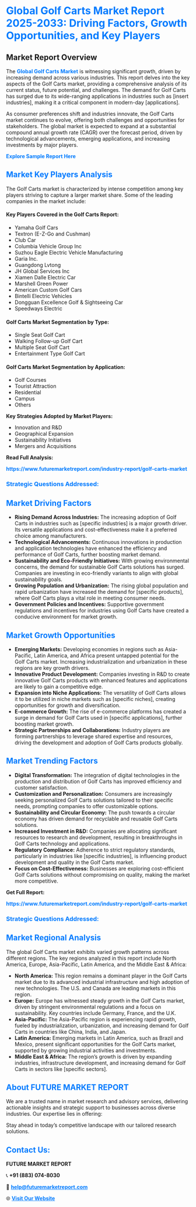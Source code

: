 <h1 style="color: #007BFF;">Global Golf Carts Market Report 2025-2033: Driving Factors, Growth Opportunities, and Key Players</h1>

<section id="overview">
<h2>Market Report Overview</h2>
<p>The <a href="https://www.futuremarketreport.com/industry-report/golf-carts-market" style="color: #007BFF; text-decoration: none;"><strong>Global Golf Carts Market</strong></a> is witnessing significant growth, driven by increasing demand across various industries. This report delves into the key aspects of the Golf Carts market, providing a comprehensive analysis of its current status, future potential, and challenges. The demand for Golf Carts has surged due to its wide-ranging applications in industries such as [insert industries], making it a critical component in modern-day [applications].</p>
<p>As consumer preferences shift and industries innovate, the Golf Carts market continues to evolve, offering both challenges and opportunities for stakeholders. The global market is expected to expand at a substantial compound annual growth rate (CAGR) over the forecast period, driven by technological advancements, emerging applications, and increasing investments by major players.</p>
</section>

<section id="overview">
<p><a href="https://www.futuremarketreport.com/request-sample/reportId=61756" style="color: #007BFF; text-decoration: none;"><strong>Explore Sample Report Here</strong></a></p>
</section>

<section id="key-players">
<h2 style="color: #007BFF;">Market Key Players Analysis</h2>
<p>The Golf Carts market is characterized by intense competition among key players striving to capture a larger market share. Some of the leading companies in the market include:</p>
<h4>Key Players Covered in the Golf Carts Report:</h4>
<ul><li>Yamaha Golf Cars</li><li>Textron (E-Z-Go and Cushman)</li><li>Club Car</li><li>Columbia Vehicle Group Inc</li><li>Suzhou Eagle Electric Vehicle Manufacturing</li><li>Garia Inc.</li><li>Guangdong Lvtong</li><li>JH Global Services Inc</li><li>Xiamen Dalle Electric Car</li><li>Marshell Green Power</li><li>American Custom Golf Cars</li><li>Bintelli Electric Vehicles</li><li>Dongguan Excellence Golf &amp; Sightseeing Car</li><li>Speedways Electric</li></ul>
<h4>Golf Carts Market Segmentation by Type:</h4>
<ul><li>Single Seat Golf Cart</li><li>Walking Follow-up Golf Cart</li><li>Multiple Seat Golf Cart</li><li>Entertainment Type Golf Cart</li></ul>

<h4>Golf Carts Market Segmentation by Application:</h4>
<ul><li>Golf Courses</li><li>Tourist Attraction</li><li>Residential</li><li>Campus</li><li>Others</li></ul>
<p><strong>Key Strategies Adopted by Market Players:</strong></p>
<ul>
<li>Innovation and R&D</li>
<li>Geographical Expansion</li>
<li>Sustainability Initiatives</li>
<li>Mergers and Acquisitions</li>
</ul>
</section>

<section>
<p><strong>Read Full Analysis: </strong></p><a href="https://www.futuremarketreport.com/industry-report/golf-carts-market" style="color: #007BFF; text-decoration: none;"><strong>https://www.futuremarketreport.com/industry-report/golf-carts-market</strong></a>
<h3 style="color: #007BFF;">Strategic Questions Addressed:</h3>
</section>

<section id="driving-factors">
<h2 style="color: #007BFF;">Market Driving Factors</h2>
<ul>
<li><strong>Rising Demand Across Industries:</strong> The increasing adoption of Golf Carts in industries such as [specific industries] is a major growth driver. Its versatile applications and cost-effectiveness make it a preferred choice among manufacturers.</li>
<li><strong>Technological Advancements:</strong> Continuous innovations in production and application technologies have enhanced the efficiency and performance of Golf Carts, further boosting market demand.</li>
<li><strong>Sustainability and Eco-Friendly Initiatives:</strong> With growing environmental concerns, the demand for sustainable Golf Carts solutions has surged. Companies are investing in eco-friendly variants to align with global sustainability goals.</li>
<li><strong>Growing Population and Urbanization:</strong> The rising global population and rapid urbanization have increased the demand for [specific products], where Golf Carts plays a vital role in meeting consumer needs.</li>
<li><strong>Government Policies and Incentives:</strong> Supportive government regulations and incentives for industries using Golf Carts have created a conducive environment for market growth.</li>
</ul>
</section>

<section id="growth-opportunities">
<h2 style="color: #007BFF;">Market Growth Opportunities</h2>
<ul>
<li><strong>Emerging Markets:</strong> Developing economies in regions such as Asia-Pacific, Latin America, and Africa present untapped potential for the Golf Carts market. Increasing industrialization and urbanization in these regions are key growth drivers.</li>
<li><strong>Innovative Product Development:</strong> Companies investing in R&D to create innovative Golf Carts products with enhanced features and applications are likely to gain a competitive edge.</li>
<li><strong>Expansion into Niche Applications:</strong> The versatility of Golf Carts allows it to be utilized in niche markets such as [specific niches], creating opportunities for growth and diversification.</li>
<li><strong>E-commerce Growth:</strong> The rise of e-commerce platforms has created a surge in demand for Golf Carts used in [specific applications], further boosting market growth.</li>
<li><strong>Strategic Partnerships and Collaborations:</strong> Industry players are forming partnerships to leverage shared expertise and resources, driving the development and adoption of Golf Carts products globally.</li>
</ul>
</section>

<section id="trending-factors">
<h2 style="color: #007BFF;">Market Trending Factors</h2>
<ul>
<li><strong>Digital Transformation:</strong> The integration of digital technologies in the production and distribution of Golf Carts has improved efficiency and customer satisfaction.</li>
<li><strong>Customization and Personalization:</strong> Consumers are increasingly seeking personalized Golf Carts solutions tailored to their specific needs, prompting companies to offer customizable options.</li>
<li><strong>Sustainability and Circular Economy:</strong> The push towards a circular economy has driven demand for recyclable and reusable Golf Carts solutions.</li>
<li><strong>Increased Investment in R&D:</strong> Companies are allocating significant resources to research and development, resulting in breakthroughs in Golf Carts technology and applications.</li>
<li><strong>Regulatory Compliance:</strong> Adherence to strict regulatory standards, particularly in industries like [specific industries], is influencing product development and quality in the Golf Carts market.</li>
<li><strong>Focus on Cost-Effectiveness:</strong> Businesses are exploring cost-efficient Golf Carts solutions without compromising on quality, making the market more competitive.</li>
</ul>
</section>

<section>
<p><strong>Get Full Report: </strong></p><a href="https://www.futuremarketreport.com/industry-report/golf-carts-market" style="color: #007BFF; text-decoration: none;"><strong>https://www.futuremarketreport.com/industry-report/golf-carts-market</strong></a>
<h3 style="color: #007BFF;">Strategic Questions Addressed:</h3>
</section>


<section id="regional-analysis">
<h2 style="color: #007BFF;">Market Regional Analysis</h2>
<p>The global Golf Carts market exhibits varied growth patterns across different regions. The key regions analyzed in this report include North America, Europe, Asia-Pacific, Latin America, and the Middle East & Africa:</p>
<ul>
<li><strong>North America:</strong> This region remains a dominant player in the Golf Carts market due to its advanced industrial infrastructure and high adoption of new technologies. The U.S. and Canada are leading markets in this region.</li>
<li><strong>Europe:</strong> Europe has witnessed steady growth in the Golf Carts market, driven by stringent environmental regulations and a focus on sustainability. Key countries include Germany, France, and the U.K.</li>
<li><strong>Asia-Pacific:</strong> The Asia-Pacific region is experiencing rapid growth, fueled by industrialization, urbanization, and increasing demand for Golf Carts in countries like China, India, and Japan.</li>
<li><strong>Latin America:</strong> Emerging markets in Latin America, such as Brazil and Mexico, present significant opportunities for the Golf Carts market, supported by growing industrial activities and investments.</li>
<li><strong>Middle East & Africa:</strong> The region’s growth is driven by expanding industries, infrastructure development, and increasing demand for Golf Carts in sectors like [specific sectors].</li>
</ul>
</section>

<footer>
<h2 style="color: #007BFF;">About FUTURE MARKET REPORT</h2>
<p>We are a trusted name in market research and advisory services, delivering actionable insights and strategic support to businesses across diverse industries. Our expertise lies in offering:</p>

<p>Stay ahead in today’s competitive landscape with our tailored research solutions.</p>

<h2 style="color: #007BFF;">Contact Us:</h2>
<p><strong>FUTURE MARKET REPORT</strong></p>
<p>📞 <strong>+91 (883) 074-8030</strong></p>
<p>📧 <strong><a href="mailto:help@futuremarketreport.com" style="color: #007BFF;">help@futuremarketreport.com</a></strong></p>
<p>🌐 <strong><a href="https://www.futuremarketreport.com/" style="color: #007BFF;">Visit Our Website</a></strong></p>
</footer>